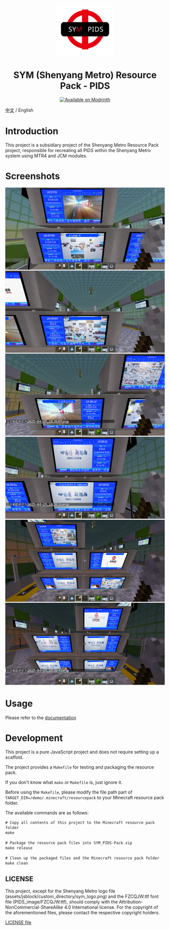 <p align="center">
  <img src="pack.png" width="180px" alt="JCM Logo">
</p>

<h1 align="center">
  SYM (Shenyang Metro) Resource Pack - PIDS
</h1>

<p align="center">
  <a href="https://modrinth.com/resourcepack/sym-pids-pack">
    <img alt="Available on Modrinth" height="50" src="https://cdn.jsdelivr.net/npm/@intergrav/devins-badges@3/assets/cozy/available/modrinth_vector.svg">
  </a>
</p>

[中文](README.md) / English

# Introduction

This project is a subsidiary project of the Shenyang Metro Resource Pack project, responsible for recreating all PIDS within the Shenyang Metro system using MTR4 and JCM modules.

# Screenshots

![2025-04-29_10.29.58.png](Screenshots/2025-04-29_10.29.58.png)
![2025-04-29_10.30.09.png](Screenshots/2025-04-29_10.30.09.png)
![2025-04-29_10.30.16.png](Screenshots/2025-04-29_10.30.16.png)
![2025-04-29_10.30.21.png](Screenshots/2025-04-29_10.30.21.png)
![2025-04-29_10.30.44.png](Screenshots/2025-04-29_10.30.44.png)
![2025-04-29_10.30.50.png](Screenshots/2025-04-29_10.30.50.png)

# Usage

Please refer to the [documentation](docs/README.md)

# Development

This project is a pure JavaScript project and does not require setting up a scaffold.

The project provides a `Makefile` for testing and packaging the resource pack. 

If you don't know what `make` or `Makefile` is, just ignore it.

Before using the `Makefile`, please modify the file path part of `TARGET_DIR=/demo/.minecraft/resourcepack` to your Minecraft resource pack folder.

The available commands are as follows:
```shell
# Copy all contents of this project to the Minecraft resource pack folder
make

# Package the resource pack files into SYM_PIDS-Pack.zip
make release

# Clean up the packaged files and the Minecraft resource pack folder
make clean
```

## LICENSE

This project, except for the Shenyang Metro logo file (assets/jsblock/custom_directory/sym_logo.png) and the FZCQJW.ttf font file (PIDS_image/FZCQJW.ttf), should comply with the Attribution-NonCommercial-ShareAlike 4.0 International license. For the copyright of the aforementioned files, please contact the respective copyright holders.

[LICENSE file](LICENSE)
